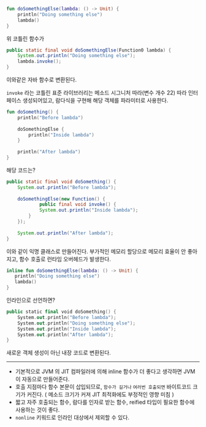 ```kotlin
fun doSomethingElse(lambda: () -> Unit) {
    println("Doing something else")
    lambda()
}
```

위 코틀린 함수가

```java
public static final void doSomethingElse(Function0 lambda) {
    System.out.println("Doing something else");
    lambda.invoke();
}
```

이와같은 자바 함수로 변환된다.

`invoke` 라는 코틀린 표준 라이브러리는 메소드 시그니처 따라(변수 개수 22) 따라 인터페이스 생성되어있고,
람다식을 구현해 해당 객체를 파라미터로 사용한다.

```kotlin
fun doSomething() {
    println("Before lambda")
    
    doSomethingElse {
        println("Inside lambda")
    }
    
    println("After lambda")
}
```

해당 코드는?

```java
public static final void doSomething() {
    System.out.println("Before lambda");
    
    doSomethingElse(new Function() {
            public final void invoke() {
            System.out.println("Inside lambda");
        }
    });
    
    System.out.println("After lambda");
}
```

이와 같이 익명 클래스로 만들어진다.
부가적인 메모리 할당으로 메모리 효율이 안 좋아지고, 함수 호출로 런타임 오버헤드가 발생한다.

```kotlin
inline fun doSomethingElse(lambda: () -> Unit) {
   println("Doing something else")
   lambda()
}
```

인라인으로 선언하면?

```kotlin
public static final void doSomething() {
    System.out.println("Before lambda");
    System.out.println("Doing something else");
    System.out.println("Inside lambda");
    System.out.println("After lambda");
}
```

새로운 객체 생성이 아닌 내장 코드로 변환된다.

---

- 기본적으로 JVM 의 JIT 컴파일러에 의해 inline 함수가 더 좋다고 생각하면 JVM 이 자동으로 만들어준다.
- 호출 지점마다 함수 본문이 삽입되므로, `함수가 길거나` `여러번 호출되면` 바이트코드 크기가 커진다.
( 메소드 크기가 커져 JIT 최적화에도 부정적인 영향 미침 )
- 짧고 자주 호출되는 함수, 람다를 인자로 받는 함수, reified 타입이 필요한 함수에 사용하는 것이 좋다.
- `nonline` 키워드로 인라인 대상에서 제외할 수 있다.
